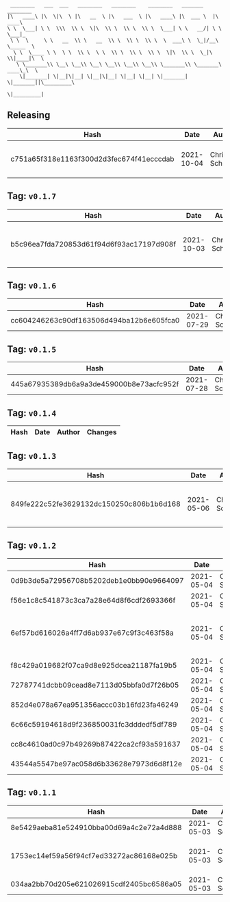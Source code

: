 ```
 ________   ___  ___   ________   ________    ________   _______    ________      
|\   ____\ |\  \|\  \ |\   __  \ |\   ___  \ |\   ____\ |\  ___ \  |\   ____\     
\ \  \___| \ \  \\\  \\ \  \|\  \\ \  \\ \  \\ \  \___| \ \   __/| \ \  \___|_    
 \ \  \     \ \   __  \\ \   __  \\ \  \\ \  \\ \  \  ___\ \  \_|/__\ \_____  \   
  \ \  \____ \ \  \ \  \\ \  \ \  \\ \  \\ \  \\ \  \|\  \\ \  \_|\ \\|____|\  \  
   \ \_______\\ \__\ \__\\ \__\ \__\\ \__\\ \__\\ \_______\\ \_______\ ____\_\  \ 
    \|_______| \|__|\|__| \|__|\|__| \|__| \|__| \|_______| \|_______||\_________\
                                                                      \|_________|
```

## Releasing
| Hash | Date | Author | Changes |
|------|------|--------|---------|
| c751a65f318e1163f300d2d3fec674f41ecccdab | 2021-10-04 | Chris Schubert | Code cleanup and refactoring |


 ## Tag: `v0.1.7`
| Hash | Date | Author | Changes |
|------|------|--------|---------|
| b5c96ea7fda720853d61f94d6f93ac17197d908f | 2021-10-03 | Chris Schubert | Organizing Appalachia packages for package management |


 ## Tag: `v0.1.6`
| Hash | Date | Author | Changes |
|------|------|--------|---------|
| cc604246263c90df163506d494ba12b6e605fca0 | 2021-07-29 | Chris Schubert | Updates |


 ## Tag: `v0.1.5`
| Hash | Date | Author | Changes |
|------|------|--------|---------|
| 445a67935389db6a9a3de459000b8e73acfc952f | 2021-07-28 | Chris Schubert | updates |


 ## Tag: `v0.1.4`
| Hash | Date | Author | Changes |
|------|------|--------|---------|


 ## Tag: `v0.1.3`
| Hash | Date | Author | Changes |
|------|------|--------|---------|
| 849fe222c52fe3629132dc150250c806b1b6d168 | 2021-05-06 | Chris Schubert | Updating UI notes, display name, and README.md |


 ## Tag: `v0.1.2`
| Hash | Date | Author | Changes |
|------|------|--------|---------|
| 0d9b3de5a72956708b5202deb1e0bb90e9664097 | 2021-05-04 | Chris Schubert | Update README.md |
| f56e1c8c541873c3ca7a28e64d8f6cdf2693366f | 2021-05-04 | Chris Schubert | Merging readme |
| 6ef57bd616026a4ff7d6ab937e67c9f3c463f58a | 2021-05-04 | Chris Schubert | Adding UI piece and improving symbol management |
| f8c429a019682f07ca9d8e925dcea21187fa19b5 | 2021-05-04 | Chris Schubert | Update README.md |
| 72787741dcbb09cead8e7113d05bbfa0d7f26b05 | 2021-05-04 | Chris Schubert | Update README.md |
| 852d4e078a67ea951356accc03b16fd23fa46249 | 2021-05-04 | Chris Schubert | Update README.md |
| 6c66c59194618d9f236850031fc3dddedf5df789 | 2021-05-04 | Chris Schubert | Update README.md |
| cc8c4610ad0c97b49269b87422ca2cf93a591637 | 2021-05-04 | Chris Schubert | Update README.md |
| 43544a5547be97ac058d6b33628e7973d6d8f12e | 2021-05-04 | Chris Schubert | Update README.md |


 ## Tag: `v0.1.1`
| Hash | Date | Author | Changes |
|------|------|--------|---------|
| 8e5429aeba81e524910bba00d69a4c2e72a4d888 | 2021-05-03 | Chris Schubert | Formatting project |
| 1753ec14ef59a56f94cf7ed33272ac86168e025b | 2021-05-03 | Chris Schubert | Initializing organization repository for project. |
| 034aa2bb70d205e621026915cdf2405bc6586a05 | 2021-05-03 | Chris Schubert | Added README.md |
